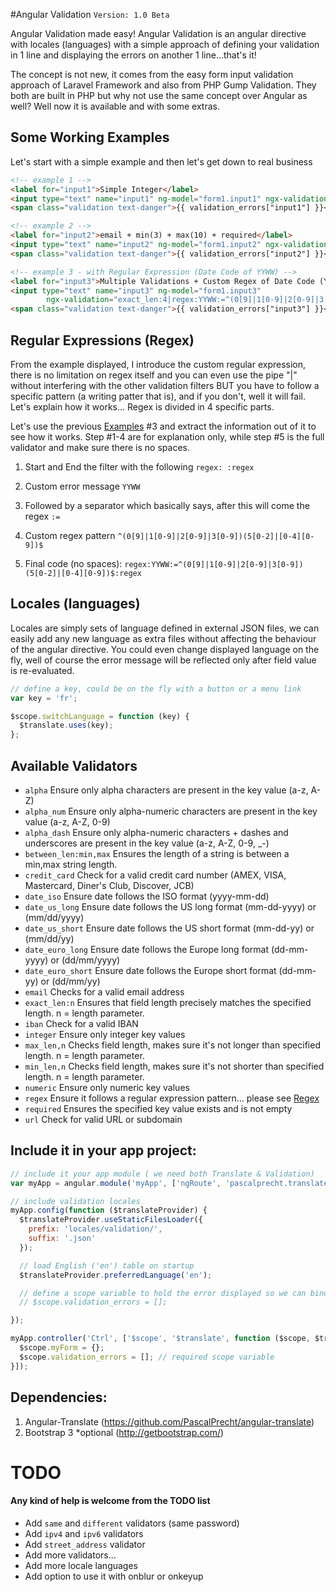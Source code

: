 #Angular Validation
`Version: 1.0 Beta` 

Angular Validation made easy! Angular Validation is an angular directive with locales (languages) with a simple approach of defining your validation in 1 line and displaying the errors on another 1 line...that's it! 

The concept is not new, it comes from the easy form input validation approach of Laravel Framework and also from PHP Gump Validation. They both are built in PHP but why not use the same concept over Angular as well? Well now it is available and with some extras.

##  Some Working Examples

Let's start with a simple example and then let's get down to real business
<a name="examples"></a>
```html
<!-- example 1 -->
<label for="input1">Simple Integer</label>
<input type="text" name="input1" ng-model="form1.input1" ngx-validation="integer|required" />
<span class="validation text-danger">{{ validation_errors["input1"] }}</span>

<!-- example 2 -->
<label for="input2">email + min(3) + max(10) + required</label>
<input type="text" name="input2" ng-model="form1.input2" ngx-validation="email|min_len:3|max_len:10|required" />
<span class="validation text-danger">{{ validation_errors["input2"] }}</span>

<!-- example 3 - with Regular Expression (Date Code of YYWW) -->
<label for="input3">Multiple Validations + Custom Regex of Date Code (YYWW)</label>
<input type="text" name="input3" ng-model="form1.input3" 
		ngx-validation="exact_len:4|regex:YYWW:=^(0[9]|1[0-9]|2[0-9]|3[0-9])(5[0-2]|[0-4][0-9])$:regex|required|integer" />
<span class="validation text-danger">{{ validation_errors["input3"] }}</span>
```
<a name="regex"></a>
Regular Expressions (Regex)
--------------------
From the example displayed, I introduce the custom regular expression, there is no limitation on regex itself and you can even use the pipe "|" without interfering with the other validation filters BUT you have to follow a specific pattern (a writing patter that is), and if you don't, well it will fail. Let's explain how it works... Regex is divided in 4 specific parts. 

Let's use the previous [Examples](#examples) #3 and extract the information out of it to see how it works. 
Step #1-4 are for explanation only, while step #5 is the full validator and make sure there is no spaces.

1. Start and End the filter with the following `regex: :regex`

2. Custom error message `YYWW`

3. Followed by a separator which basically says, after this will come the regex `:=`

4. Custom regex pattern `^(0[9]|1[0-9]|2[0-9]|3[0-9])(5[0-2]|[0-4][0-9])$`

5. Final code (no spaces): `regex:YYWW:=^(0[9]|1[0-9]|2[0-9]|3[0-9])(5[0-2]|[0-4][0-9])$:regex`


Locales (languages)
--------------------
Locales are simply sets of language defined in external JSON files, we can easily add any new language as extra files without affecting the behaviour of the angular directive. You could even change displayed language on the fly, well of course the error message will be reflected only after field value is re-evaluated.
```javascript
// define a key, could be on the fly with a button or a menu link
var key = 'fr'; 

$scope.switchLanguage = function (key) {
  $translate.uses(key);
};
```	  

Available Validators
--------------------
* `alpha` Ensure only alpha characters are present in the key value (a-z, A-Z)
* `alpha_num` Ensure only alpha-numeric characters are present in the key value (a-z, A-Z, 0-9)
* `alpha_dash` Ensure only alpha-numeric characters + dashes and underscores are present in the key value (a-z, A-Z, 0-9, _-)
* `between_len:min,max` Ensures the length of a string is between a min,max string length.
* `credit_card` Check for a valid credit card number (AMEX, VISA, Mastercard, Diner's Club, Discover, JCB)
* `date_iso` Ensure date follows the ISO format (yyyy-mm-dd)
* `date_us_long` Ensure date follows the US long format (mm-dd-yyyy) or (mm/dd/yyyy)
* `date_us_short` Ensure date follows the US short format (mm-dd-yy) or (mm/dd/yy)
* `date_euro_long` Ensure date follows the Europe long format (dd-mm-yyyy) or (dd/mm/yyyy)
* `date_euro_short` Ensure date follows the Europe short format (dd-mm-yy) or (dd/mm/yy)
* `email` Checks for a valid email address
* `exact_len:n` Ensures that field length precisely matches the specified length. n = length parameter.
* `iban` Check for a valid IBAN
* `integer` Ensure only integer key values
* `max_len,n` Checks field length, makes sure it's not longer than specified length. n = length parameter.
* `min_len,n` Checks field length, makes sure it's not shorter than specified length. n = length parameter.
* `numeric` Ensure only numeric key values
* `regex` Ensure it follows a regular expression pattern... please see [Regex](#regex)
* `required` Ensures the specified key value exists and is not empty
* `url` Check for valid URL or subdomain

Include it in your app project:
--------------------
```javascript
// include it your app module ( we need both Translate & Validation)
var myApp = angular.module('myApp', ['ngRoute', 'pascalprecht.translate', 'ghiscoding.validation']);

// include validation locales
myApp.config(function ($translateProvider) {
  $translateProvider.useStaticFilesLoader({
    prefix: 'locales/validation/',
    suffix: '.json'
  });

  // load English ('en') table on startup
  $translateProvider.preferredLanguage('en');

  // define a scope variable to hold the error displayed so we can bind them to the form
  // $scope.validation_errors = [];

});

myApp.controller('Ctrl', ['$scope', '$translate', function ($scope, $translate) {
  $scope.myForm = {};
  $scope.validation_errors = []; // required scope variable
}]);
```

Dependencies:
------------------

1. Angular-Translate (https://github.com/PascalPrecht/angular-translate)
2. Bootstrap 3 *optional (http://getbootstrap.com/)

# TODO 
#### Any kind of help is welcome from the TODO list

* Add `same` and `different` validators (same password)
* Add `ipv4` and `ipv6` validators
* Add `street_address` validator
* Add more validators...
* Add more locale languages
* Add option to use it with onblur or onkeyup 